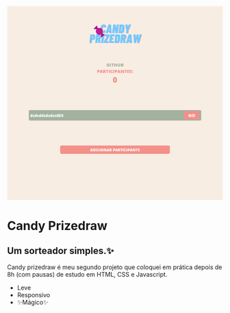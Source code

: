 ![alt text](https://raw.githubusercontent.com/init0root/Candy-Prizedraw/main/src/source.png)

# Candy Prizedraw
## Um sorteador simples.✨

Candy prizedraw é meu segundo projeto que coloquei em prática depois de 8h (com pausas) de estudo em HTML, CSS e Javascript.

- Leve
- Responsivo
- ✨Mágico✨
